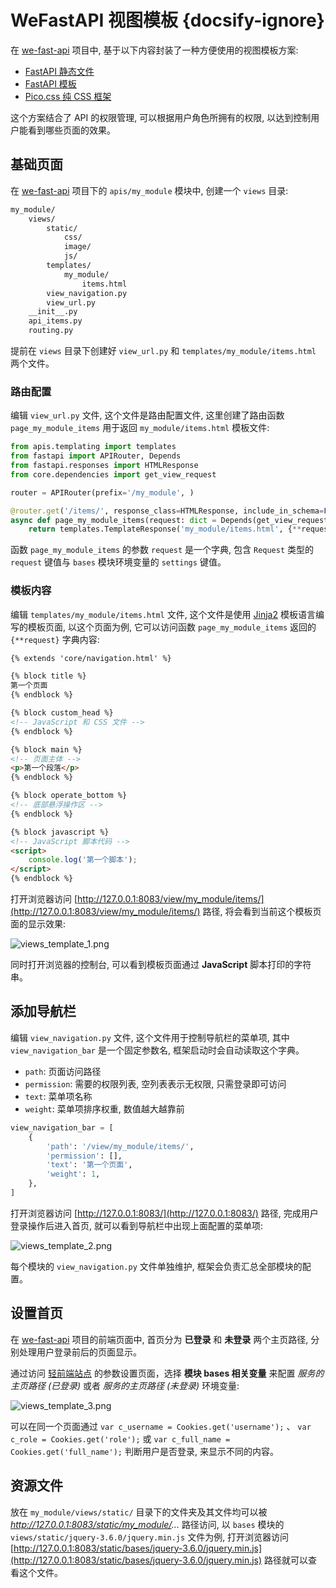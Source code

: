 # WeFastAPI 视图模板 {docsify-ignore}

在 [we-fast-api](https://github.com/hekaiyou/we-fast-api) 项目中, 基于以下内容封装了一种方便使用的视图模板方案:

- [FastAPI 静态文件](https://fastapi.tiangolo.com/zh/tutorial/static-files/)
- [FastAPI 模板](https://fastapi.tiangolo.com/zh/advanced/templates/)
- [Pico.css 纯 CSS 框架](https://picocss.com/)

这个方案结合了 API 的权限管理, 可以根据用户角色所拥有的权限, 以达到控制用户能看到哪些页面的效果。

## 基础页面

在 [we-fast-api](https://github.com/hekaiyou/we-fast-api) 项目下的 `apis/my_module` 模块中, 创建一个 `views` 目录:

```bash
my_module/
    views/
        static/
            css/
            image/
            js/
        templates/
            my_module/
                items.html
        view_navigation.py
        view_url.py
    __init__.py
    api_items.py
    routing.py
```

提前在 `views` 目录下创建好 `view_url.py` 和 `templates/my_module/items.html` 两个文件。

### 路由配置

编辑 `view_url.py` 文件, 这个文件是路由配置文件, 这里创建了路由函数 `page_my_module_items` 用于返回 `my_module/items.html` 模板文件:

```python
from apis.templating import templates
from fastapi import APIRouter, Depends
from fastapi.responses import HTMLResponse
from core.dependencies import get_view_request

router = APIRouter(prefix='/my_module', )

@router.get('/items/', response_class=HTMLResponse, include_in_schema=False)
async def page_my_module_items(request: dict = Depends(get_view_request)):
    return templates.TemplateResponse('my_module/items.html', {**request})
```

函数 `page_my_module_items` 的参数 `request` 是一个字典, 包含 `Request` 类型的 `request` 键值与 `bases` 模块环境变量的 `settings` 键值。

### 模板内容

编辑 `templates/my_module/items.html` 文件, 这个文件是使用 [Jinja2](https://docs.jinkan.org/docs/jinja2/) 模板语言编写的模板页面, 以这个页面为例, 它可以访问函数 `page_my_module_items` 返回的 `{**request}` 字典内容:

```html
{% extends 'core/navigation.html' %}

{% block title %}
第一个页面
{% endblock %}

{% block custom_head %}
<!-- JavaScript 和 CSS 文件 -->
{% endblock %}

{% block main %}
<!-- 页面主体 -->
<p>第一个段落</p>
{% endblock %}

{% block operate_bottom %}
<!-- 底部悬浮操作区 -->
{% endblock %}

{% block javascript %}
<!-- JavaScript 脚本代码 -->
<script>
    console.log('第一个脚本');
</script>
{% endblock %}
```

打开浏览器访问 [http://127.0.0.1:8083/view/my_module/items/](http://127.0.0.1:8083/view/my_module/items/) 路径, 将会看到当前这个模板页面的显示效果:

![views_template_1.png](https://trilium.hekaiyou.top/static/image/views_template/views_template_1.png)

同时打开浏览器的控制台, 可以看到模板页面通过 **JavaScript** 脚本打印的字符串。

## 添加导航栏

编辑 `view_navigation.py` 文件, 这个文件用于控制导航栏的菜单项, 其中 `view_navigation_bar` 是一个固定参数名, 框架启动时会自动读取这个字典。

- `path`: 页面访问路径
- `permission`: 需要的权限列表, 空列表表示无权限, 只需登录即可访问
- `text`: 菜单项名称
- `weight`: 菜单项排序权重, 数值越大越靠前

```python
view_navigation_bar = [
    {
        'path': '/view/my_module/items/',
        'permission': [],
        'text': '第一个页面',
        'weight': 1,
    },
]
```

打开浏览器访问 [http://127.0.0.1:8083/](http://127.0.0.1:8083/) 路径, 完成用户登录操作后进入首页, 就可以看到导航栏中出现上面配置的菜单项:

![views_template_2.png](https://trilium.hekaiyou.top/static/image/views_template/views_template_2.png)

每个模块的 `view_navigation.py` 文件单独维护, 框架会负责汇总全部模块的配置。

## 设置首页

在 [we-fast-api](https://github.com/hekaiyou/we-fast-api) 项目的前端页面中, 首页分为 **已登录** 和 **未登录** 两个主页路径, 分别处理用户登录前后的页面显示。

通过访问 [轻前端站点](http://127.0.0.1:8083/) 的参数设置页面，选择 **模块 bases 相关变量** 来配置 *服务的主页路径 (已登录)* 或者 *服务的主页路径 (未登录)* 环境变量:

![views_template_3.png](https://trilium.hekaiyou.top/static/image/views_template/views_template_3.png)

可以在同一个页面通过 `var c_username = Cookies.get('username');` 、 `var c_role = Cookies.get('role');` 或 `var c_full_name = Cookies.get('full_name');` 判断用户是否登录, 来显示不同的内容。

## 资源文件

放在 `my_module/views/static/` 目录下的文件夹及其文件均可以被 *http://127.0.0.1:8083/static/my_module/...* 路径访问, 以 `bases` 模块的 `views/static/jquery-3.6.0/jquery.min.js` 文件为例, 打开浏览器访问 [http://127.0.0.1:8083/static/bases/jquery-3.6.0/jquery.min.js](http://127.0.0.1:8083/static/bases/jquery-3.6.0/jquery.min.js) 路径就可以查看这个文件。

